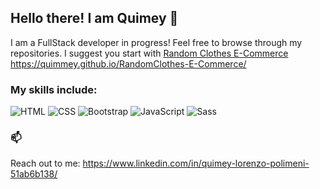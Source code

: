 ## Hello there! I am Quimey 👋

I am a FullStack developer in progress!
Feel free to browse through my repositories. 
I suggest you start with <a href="https://github.com/quimmey/ProyectoG8">Random Clothes E-Commerce</a>
https://quimmey.github.io/RandomClothes-E-Commerce/

### My skills include:
![HTML](https://img.shields.io/badge/-HTML-E34F26?style=for-the-badge&logo=html5&logoColor=FAFAFA)
![CSS](https://img.shields.io/badge/-CSS-1572B6?style=for-the-badge&logo=css3&logoColor=FAFAFA)
![Bootstrap](https://img.shields.io/badge/Bootstrap-563D7C?style=for-the-badge&logo=bootstrap&logoColor=white)
![JavaScript](https://img.shields.io/badge/-JavaScript-F7DF1E?style=for-the-badge&logo=javascript&logoColor=333)
![Sass](https://img.shields.io/badge/-Sass-CC6699?style=for-the-badge&logo=sass&logoColor=FAFAFA)

### 📫
Reach out to me: https://www.linkedin.com/in/quimey-lorenzo-polimeni-51ab6b138/
